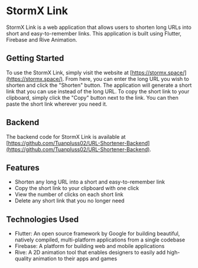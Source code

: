 # StormX Link
StormX Link is a web application that allows users to shorten long URLs into short and easy-to-remember links. This application is built using Flutter, Firebase and Rive Animation.

## Getting Started
To use the StormX Link, simply visit the website at [https://stormx.space/](https://stormx.space/). From here, you can enter the long URL you wish to shorten and click the "Shorten" button. The application will generate a short link that you can use instead of the long URL.
To copy the short link to your clipboard, simply click the "Copy" button next to the link. You can then paste the short link wherever you need it.

## Backend
The backend code for StormX Link is available at [https://github.com/Tuanpluss02/URL-Shortener-Backend](https://github.com/Tuanpluss02/URL-Shortener-Backend).

## Features
- Shorten any long URL into a short and easy-to-remember link
- Copy the short link to your clipboard with one click
- View the number of clicks on each short link
- Delete any short link that you no longer need

## Technologies Used
- Flutter: An open source framework by Google for building beautiful, natively compiled, multi-platform applications from a single codebase
- Firebase: A platform for building web and mobile applications
- Rive: A 2D animation tool that enables designers to easily add high-quality animation to their apps and games

